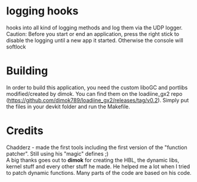 # logging hooks

hooks into all kind of logging methods and log them via the UDP logger.  
Caution: Before you start or end an application, press the right stick to disable the logging until a new app it started. Otherwise the console will softlock

# Building
In order to build this application, you need the custom liboGC and portlibs modified/created by dimok. You can find them on the loadiine_gx2 repo (https://github.com/dimok789/loadiine_gx2/releases/tag/v0.2). Simply put the files in your devkit folder and run the Makefile. 

# Credits
Chadderz - made the first tools including the first version of the "function patcher". Still using his "magic" defines ;)  
A big thanks goes out to <b>dimok</b> for creating the HBL, the dynamic libs, kernel stuff and every other stuff he made. He helped me a lot when I tried to patch dynamic functions. Many parts of the code are based on his code.

